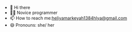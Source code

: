 - 👋 Hi there
- 👩‍💻 Novice programmer
- 📫 How to reach me:heliyamarkeyah1384hlya@gmail.com 
- 😄 Pronouns: she/ her

<!---
heliya21/heliya21 is a ✨ special ✨ repository because its `README.md` (this file) appears on your GitHub profile.
You can click the Preview link to take a look at your changes.
--->
